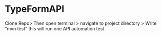 # TypeFormAPI


Clone Repo> Then open terminal > navigate to project directory > Write "mvn test" this will run one API automation test 